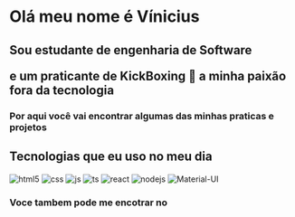 <div>
<h1>Olá meu nome é Vínicius </h1>
  <h2>Sou estudante de engenharia de Software <p> e um praticante de KickBoxing 🥋 a minha paixão fora da tecnologia </h2>
  <h3>Por aqui você vai encontrar algumas das minhas praticas e projetos </h3>
</div>





## Tecnologias que eu uso no meu dia

<div style="display: column ">
  <img align="center" alt="html5" src="https://img.shields.io/badge/HTML5-E34F26?style=for-the-badge&logo=html5&logoColor=white" />
  <img align="center" alt="css" src="https://img.shields.io/badge/CSS3-1572B6?style=for-the-badge&logo=css3&logoColor=white" />
  <img align="center" alt="js" src="https://img.shields.io/badge/JavaScript-F7DF1E?style=for-the-badge&logo=javascript&logoColor=black" />
  <img align="center" alt="ts" src="https://img.shields.io/badge/TypeScript-007ACC?style=for-the-badge&logo=typescript&logoColor=white" />
  <img align="center" alt="react" src="https://img.shields.io/badge/React-20232A?style=for-the-badge&logo=react&logoColor=61DAFB" />
  <img align="center" alt="nodejs" src="https://img.shields.io/badge/Node.js-43853D?style=for-the-badge&logo=node.js&logoColor=white"/>
  <img align="center" alt="Material-UI" src="https://img.shields.io/badge/Material--UI-0081CB?style=for-the-badge&logo=material-ui&logoColor=white"/>
  
  <h3>Voce tambem pode me encotrar no </h3>
</div><br/>


<link rel="stylesheet" href="www.linkedin.com/in/vinicius-tsx-dev">
